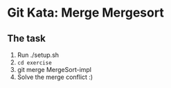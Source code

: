 # Git Kata: Merge Mergesort
## The task

1. Run ./setup.sh
1. `cd exercise`
1. git merge MergeSort-impl
1. Solve the merge conflict :)


